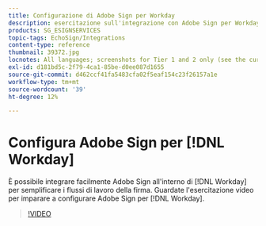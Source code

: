 ```yaml
---
title: Configurazione di Adobe Sign per Workday
description: esercitazione sull'integrazione con Adobe Sign per Workday
products: SG_ESIGNSERVICES
topic-tags: EchoSign/Integrations
content-type: reference
thumbnail: 39372.jpg
locnotes: All languages; screenshots for Tier 1 and 2 only (see the currently published localized page for guidance)
exl-id: d181bd5c-2f79-4ca1-85be-d0ee087d1655
source-git-commit: d462ccf41fa5483cfa02f5eaf154c23f26157a1e
workflow-type: tm+mt
source-wordcount: '39'
ht-degree: 12%

---
```


# Configura Adobe Sign per [!DNL Workday]

È possibile integrare facilmente Adobe Sign all&#39;interno di [!DNL Workday] per semplificare i flussi di lavoro della firma. Guardate l&#39;esercitazione video per imparare a configurare Adobe Sign per [!DNL Workday].

>[!VIDEO](https://video.tv.adobe.com/v/39372?hidetitle=true)
